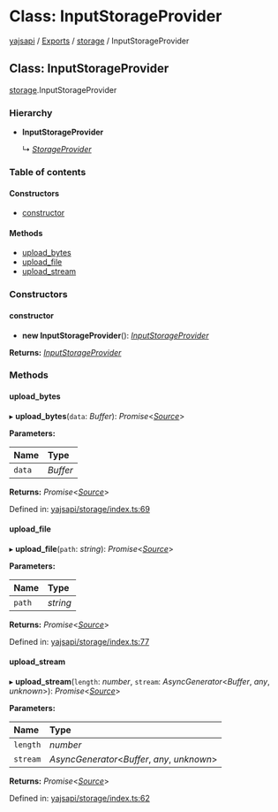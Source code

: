 # Class: InputStorageProvider

[yajsapi](../yajsapi.md) / [Exports](../modules/) / [storage](../modules/storage.md) / InputStorageProvider

## Class: InputStorageProvider

[storage](../modules/storage.md).InputStorageProvider

### Hierarchy

* **InputStorageProvider**

  ↳ [_StorageProvider_](storage.storageprovider.md)

### Table of contents

#### Constructors

* [constructor](storage.inputstorageprovider.md#constructor)

#### Methods

* [upload\_bytes](storage.inputstorageprovider.md#upload_bytes)
* [upload\_file](storage.inputstorageprovider.md#upload_file)
* [upload\_stream](storage.inputstorageprovider.md#upload_stream)

### Constructors

#### constructor

+ **new InputStorageProvider**\(\): [_InputStorageProvider_](storage.inputstorageprovider.md)

**Returns:** [_InputStorageProvider_](storage.inputstorageprovider.md)

### Methods

#### upload\_bytes

▸ **upload\_bytes**\(`data`: _Buffer_\): _Promise_&lt;[_Source_](storage.source.md)&gt;

**Parameters:**

| Name | Type |
| :--- | :--- |
| `data` | _Buffer_ |

**Returns:** _Promise_&lt;[_Source_](storage.source.md)&gt;

Defined in: [yajsapi/storage/index.ts:69](https://github.com/golemfactory/yajsapi/blob/289a25a/yajsapi/storage/index.ts#L69)

#### upload\_file

▸ **upload\_file**\(`path`: _string_\): _Promise_&lt;[_Source_](storage.source.md)&gt;

**Parameters:**

| Name | Type |
| :--- | :--- |
| `path` | _string_ |

**Returns:** _Promise_&lt;[_Source_](storage.source.md)&gt;

Defined in: [yajsapi/storage/index.ts:77](https://github.com/golemfactory/yajsapi/blob/289a25a/yajsapi/storage/index.ts#L77)

#### upload\_stream

▸ **upload\_stream**\(`length`: _number_, `stream`: _AsyncGenerator_&lt;_Buffer_, _any_, _unknown_&gt;\): _Promise_&lt;[_Source_](storage.source.md)&gt;

**Parameters:**

| Name | Type |
| :--- | :--- |
| `length` | _number_ |
| `stream` | _AsyncGenerator_&lt;_Buffer_, _any_, _unknown_&gt; |

**Returns:** _Promise_&lt;[_Source_](storage.source.md)&gt;

Defined in: [yajsapi/storage/index.ts:62](https://github.com/golemfactory/yajsapi/blob/289a25a/yajsapi/storage/index.ts#L62)

